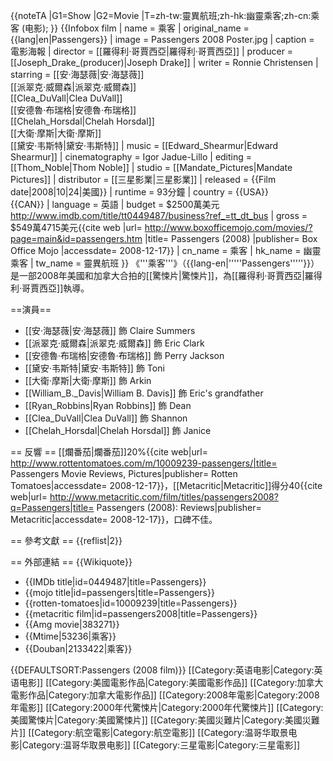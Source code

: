 {{noteTA
|G1=Show
|G2=Movie
|T=zh-tw:靈異航班;zh-hk:幽靈乘客;zh-cn:乘客 (电影);
}}
{{Infobox film
| name = 乘客
| original_name = {{lang|en|Passengers}}
| image = Passengers 2008 Poster.jpg
| caption = 電影海報
| director = [[羅得利·哥賈西亞|羅得利·哥賈西亞]]
| producer = [[Joseph_Drake_(producer)|Joseph Drake]]
| writer = Ronnie Christensen
| starring = [[安·海瑟薇|安·海瑟薇]]<br />[[派翠克·威爾森|派翠克·威爾森]]<br />[[Clea_DuVall|Clea DuVall]]<br />[[安德魯·布瑞格|安德魯·布瑞格]]<br />[[Chelah_Horsdal|Chelah Horsdal]]<br>[[大衛·摩斯|大衛·摩斯]]<br />[[黛安·韦斯特|黛安·韦斯特]]
| music = [[Edward_Shearmur|Edward Shearmur]]
| cinematography = Igor Jadue-Lillo
| editing = [[Thom_Noble|Thom Noble]]
| studio = [[Mandate_Pictures|Mandate Pictures]]
| distributor = [[三星影業|三星影業]]
| released = {{Film date|2008|10|24|美國}}
| runtime = 93分鐘
| country = {{USA}}<br>{{CAN}}
| language = 英語
| budget = $2500萬美元<ref>http://www.imdb.com/title/tt0449487/business?ref_=tt_dt_bus</ref>
| gross = $549萬4715美元<ref name="gross">{{cite web |url= http://www.boxofficemojo.com/movies/?page=main&id=passengers.htm |title= Passengers (2008) |publisher= Box Office Mojo |accessdate= 2008-12-17}}</ref>
| cn_name = 乘客
| hk_name = 幽靈乘客
| tw_name = 靈異航班
}}
《'''乘客'''》（{{lang-en|'''''Passengers'''''}}）是一部2008年美國和加拿大合拍的[[驚悚片|驚悚片]]，為[[羅得利·哥賈西亞|羅得利·哥賈西亞]]執導。

==演員==
* [[安·海瑟薇|安·海瑟薇]] 飾 Claire Summers
* [[派翠克·威爾森|派翠克·威爾森]] 飾 Eric Clark
* [[安德魯·布瑞格|安德魯·布瑞格]] 飾 Perry Jackson
* [[黛安·韦斯特|黛安·韦斯特]] 飾 Toni
* [[大衛·摩斯|大衛·摩斯]] 飾 Arkin
* [[William_B._Davis|William B. Davis]] 飾 Eric's grandfather
* [[Ryan_Robbins|Ryan Robbins]] 飾 Dean
* [[Clea_DuVall|Clea DuVall]] 飾 Shannon
* [[Chelah_Horsdal|Chelah Horsdal]] 飾 Janice

== 反響 ==
[[爛番茄|爛番茄]]20%<ref>{{cite web|url= http://www.rottentomatoes.com/m/10009239-passengers/|title= Passengers Movie Reviews, Pictures|publisher= Rotten Tomatoes|accessdate= 2008-12-17}}</ref>，[[Metacritic|Metacritic]]得分40<ref>{{cite web|url= http://www.metacritic.com/film/titles/passengers2008?q=Passengers|title= Passengers (2008): Reviews|publisher= Metacritic|accessdate= 2008-12-17}}</ref>，口碑不佳。

== 參考文獻 ==
{{reflist|2}}

== 外部連結 ==
{{Wikiquote}}
* {{IMDb title|id=0449487|title=Passengers}}
* {{mojo title|id=passengers|title=Passengers}}
* {{rotten-tomatoes|id=10009239|title=Passengers}}
* {{metacritic film|id=passengers2008|title=Passengers}}
* {{Amg movie|383271}}
* {{Mtime|53236|乘客}}
* {{Douban|2133422|乘客}}

{{DEFAULTSORT:Passengers (2008 film)}}
[[Category:英语电影|Category:英语电影]]
[[Category:美國電影作品|Category:美國電影作品]]
[[Category:加拿大電影作品|Category:加拿大電影作品]]
[[Category:2008年電影|Category:2008年電影]]
[[Category:2000年代驚悚片|Category:2000年代驚悚片]]
[[Category:美國驚悚片|Category:美國驚悚片]]
[[Category:美國災難片|Category:美國災難片]]
[[Category:航空電影|Category:航空電影]]
[[Category:温哥华取景电影|Category:温哥华取景电影]]
[[Category:三星電影|Category:三星電影]]
